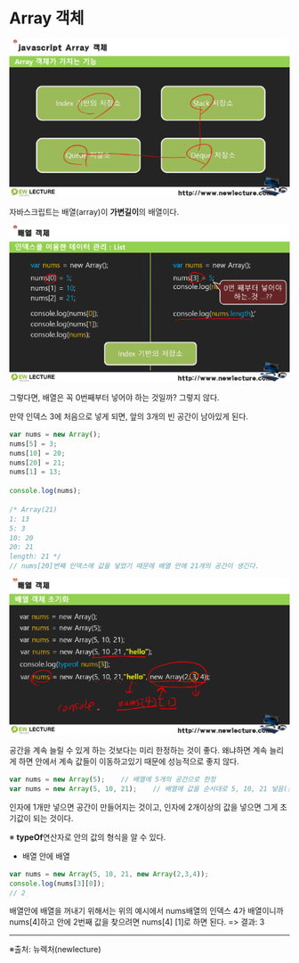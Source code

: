 # Array 객체

![image-20220106105736612](image/image-20220106105736612.png)

 자바스크립트는 배열(array)이 **가변길이**의 배열이다.

![image-20220106110029155](image/image-20220106110029155.png)

그렇다면, 배열은 꼭 0번째부터 넣어야 하는 것일까? 그렇지 않다.

만약 인덱스 3에 처음으로 넣게 되면, 앞의 3개의 빈 공간이 남아있게 된다.

```javascript
var nums = new Array();
nums[5] = 3;
nums[10] = 20;
nums[20] = 21;
nums[1] = 13;

console.log(nums);

/* Array(21)
1: 13
5: 3
10: 20
20: 21
length: 21 */
// nums[20]번째 인덱스에 값을 넣었기 때문에 배열 안에 21개의 공간이 생긴다.
```

![image-20220106111405730](image/image-20220106111405730.png)

공간을 계속 늘릴 수 있게 하는 것보다는 미리 한정하는 것이 좋다. 왜냐하면 계속 늘리게 하면 안에서 계속 값들이 이동하고있기 때문에 성능적으로 좋지 않다.

```javascript
var nums = new Array(5);	// 배열에 5개의 공간으로 한정
var nums = new Array(5, 10, 21);	// 배열에 값을 순서대로 5, 10, 21 넣음(초기값)
```

인자에 1개만 넣으면 공간이 만들어지는 것이고, 인자에 2개이상의 값을 넣으면 그게 초기값이 되는 것이다.

※ **typeOf**연산자로 안의 값의 형식을 알 수 있다.

- 배열 안에 배열

```javascript
var nums = new Array(5, 10, 21, new Array(2,3,4));
console.log(nums[3][0]);
// 2
```

배열안에 배열을 꺼내기 위해서는 위의 예시에서 nums배열의 인덱스 4가 배열이니까 nums[4]하고 안에 2번째 값을 찾으려면 nums[4] [1]로 하면 된다. => 결과: 3





------

※출처: 뉴렉처(newlecture)
